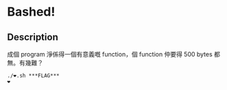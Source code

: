 Bashed!
===

## Description

成個 program 淨係得一個有意義嘅 function，個 function 仲要得 500 bytes 都無。有幾難？

```
./❤️.sh ***FLAG***
❤️
```
